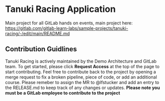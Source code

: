 # Tanuki Racing Application

Main project for all GitLab hands on events, main project here: https://gitlab.com/gitlab-learn-labs/sample-projects/tanuki-racing/-/edit/main/README.md

## Contribution Guidlines

Tanuki Racing is actively maintained by the Demo Architecture and GitLab team. To get started, please click **Request Access** at the top of the page to start contributing. Feel free to contribute back to the project by opening a merge request to fix a broken pipeline, piece of code, or add an additional course. Please remeber to assign the MR to @lfstucker and add an entry to the RELEASE.md to keep track of any changes or updates. **Please note you must be a GitLab employee to contribute to the project**
